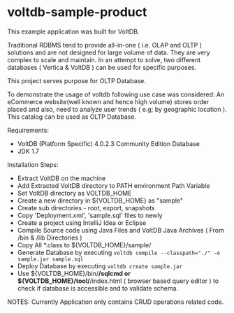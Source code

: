 voltdb-sample-product
=====================

This example application was built for VoltDB. 

Traditional RDBMS tend to provide all-in-one ( i.e. OLAP and OLTP ) solutions and
are not designed for large volume of data. They are very complex to scale and maintain. In an attempt to
solve, two different databases ( Vertica & VoltDB ) can be used for specific purposes.

This project serves purpose for OLTP Database.

To demonstrate the usage of voltdb following use case was considered:
An eCommerce website(well known and hence high volume) stores order placed and also, need to 
analyze user trends ( e.g; by geographic location ). This catalog can be used as OLTP Database.

Requirements:
- VoltDB (Platform Specific) 4.0.2.3 Community Edition Database
- JDK 1.7

Installation Steps:
- Extract VoltDB on the machine
- Add Extracted VoltDB directory to PATH environment Path Variable
- Set VoltDB directory as VOLTDB_HOME
- Create a new directory in ${VOLTDB_HOME} as "sample"
- Create sub directories - root, export, snapshots
- Copy 'Deployment.xml', 'sample.sql' files to newly
- Create a project using IntelliJ Idea or Eclipse
- Compile Source code using Java Files and VoltDB Java Archives ( From /bin & /lib Directories )
- Copy All *.class to ${VOLTDB_HOME}/sample/
- Generate Database by executing `voltdb compile --classpath="./" -o sample.jar sample.sql`
- Deploy Database by executing `voltdb create sample.jar`
- Use ${VOLTDB_HOME}/bin/**/sqlcmd or ${VOLTDB_HOME}/tool/**/index.html ( browser based query editor ) to check if database is accessible and to validate schema.

NOTES:
Currently Application only contains CRUD operations related code.
